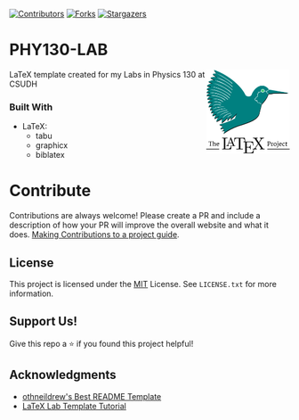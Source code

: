 [![Contributors][contributors-shield]][contributors-url]
[![Forks][forks-shield]][forks-url]
[![Stargazers][stars-shield]][stars-url]

# PHY130-LAB

[<img src="assets/img/latex-logo.png" align="right" width="150">](https://github.com/PHY130-LAB)

LaTeX template created for my Labs in Physics 130 at CSUDH

### Built With
 - LaTeX:
   - tabu
   - graphicx
   - biblatex

# Contribute

Contributions are always welcome! Please create a PR and include a description of how your PR will improve the overall website and what it does. [Making Contributions to a project guide](https://github.com/firstcontributions/first-contributions).

## License

This project is licensed under the [MIT](https://opensource.org/licenses/MIT) License. See `LICENSE.txt` for more information.

## Support Us!

Give this repo a ⭐️ if you found this project helpful!

## Acknowledgments

-   [othneildrew's Best README Template](https://github.com/othneildrew/Best-README-Template)
-   [LaTeX Lab Template Tutorial](https://www.youtube.com/watch?v=y8y_KIs9JLs)

[contributors-shield]: https://img.shields.io/github/contributors/Kaweees/PHY130-LAB.svg?style=for-the-badge
[contributors-url]: https://github.com/Kaweees/PHY130-LAB/graphs/contributors
[forks-shield]: https://img.shields.io/github/forks/Kaweees/PHY130-LAB.svg?style=for-the-badge
[forks-url]: https://github.com/Kaweees/PHY130-LAB/network/members
[stars-shield]: https://img.shields.io/github/stars/Kaweees/PHY130-LAB.svg?style=for-the-badge
[stars-url]: https://github.com/Kaweees/PHY130-LAB/stargazers

